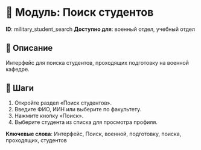 # 📘 Модуль: Поиск студентов
**ID**: military_student_search
**Доступно для**: военный отдел, учебный отдел

## 📝 Описание
Интерфейс для поиска студентов, проходящих подготовку на военной кафедре.

## 🩜 Шаги
1. Откройте раздел «Поиск студентов».
2. Введите ФИО, ИИН или выберите по факультету.
3. Нажмите кнопку «Поиск».
4. Выберите студента из списка для просмотра профиля.

**Ключевые слова**: Интерфейс, Поиск, военной, подготовку, поиска, проходящих, студентов
